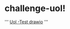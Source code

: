 # challenge-uol!

'''
[Uol -Test drawio](https://user-images.githubusercontent.com/105077314/171048669-411793ca-f608-4511-a61b-cad1ae765757.png)
'''
